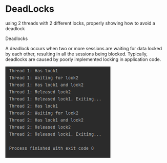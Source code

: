 # DeadLocks
using 2 threads with 2 different locks, properly showing how to avoid a deadlock

Deadlocks

A deadlock occurs when two or more sessions are waiting for data locked by each other, resulting in all the sessions being blocked. 
Typically, deadlocks are caused by poorly implemented locking in application code. 

![Screenshot](Deadlocks.PNG)
